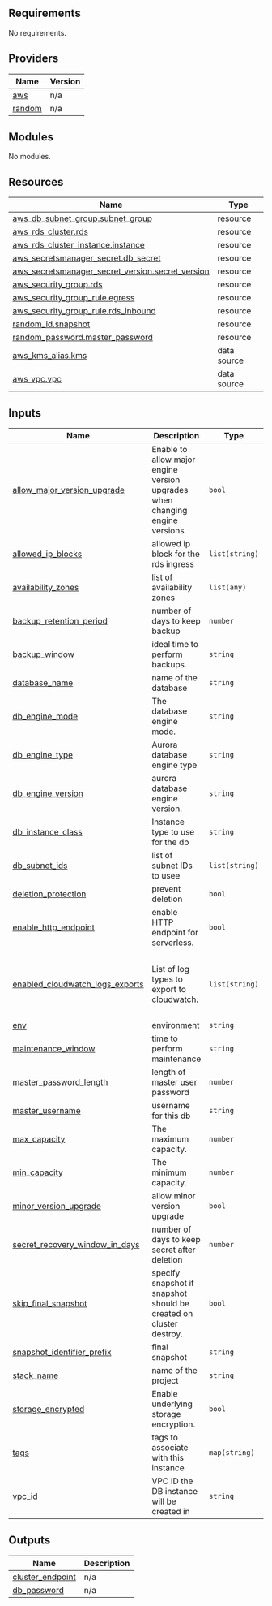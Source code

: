 <!-- BEGIN_TF_DOCS -->
## Requirements

No requirements.

## Providers

| Name | Version |
|------|---------|
| <a name="provider_aws"></a> [aws](#provider\_aws) | n/a |
| <a name="provider_random"></a> [random](#provider\_random) | n/a |

## Modules

No modules.

## Resources

| Name | Type |
|------|------|
| [aws_db_subnet_group.subnet_group](https://registry.terraform.io/providers/hashicorp/aws/latest/docs/resources/db_subnet_group) | resource |
| [aws_rds_cluster.rds](https://registry.terraform.io/providers/hashicorp/aws/latest/docs/resources/rds_cluster) | resource |
| [aws_rds_cluster_instance.instance](https://registry.terraform.io/providers/hashicorp/aws/latest/docs/resources/rds_cluster_instance) | resource |
| [aws_secretsmanager_secret.db_secret](https://registry.terraform.io/providers/hashicorp/aws/latest/docs/resources/secretsmanager_secret) | resource |
| [aws_secretsmanager_secret_version.secret_version](https://registry.terraform.io/providers/hashicorp/aws/latest/docs/resources/secretsmanager_secret_version) | resource |
| [aws_security_group.rds](https://registry.terraform.io/providers/hashicorp/aws/latest/docs/resources/security_group) | resource |
| [aws_security_group_rule.egress](https://registry.terraform.io/providers/hashicorp/aws/latest/docs/resources/security_group_rule) | resource |
| [aws_security_group_rule.rds_inbound](https://registry.terraform.io/providers/hashicorp/aws/latest/docs/resources/security_group_rule) | resource |
| [random_id.snapshot](https://registry.terraform.io/providers/hashicorp/random/latest/docs/resources/id) | resource |
| [random_password.master_password](https://registry.terraform.io/providers/hashicorp/random/latest/docs/resources/password) | resource |
| [aws_kms_alias.kms](https://registry.terraform.io/providers/hashicorp/aws/latest/docs/data-sources/kms_alias) | data source |
| [aws_vpc.vpc](https://registry.terraform.io/providers/hashicorp/aws/latest/docs/data-sources/vpc) | data source |

## Inputs

| Name | Description | Type | Default | Required |
|------|-------------|------|---------|:--------:|
| <a name="input_allow_major_version_upgrade"></a> [allow\_major\_version\_upgrade](#input\_allow\_major\_version\_upgrade) | Enable to allow major engine version upgrades when changing engine versions | `bool` | `false` | no |
| <a name="input_allowed_ip_blocks"></a> [allowed\_ip\_blocks](#input\_allowed\_ip\_blocks) | allowed ip block for the rds ingress | `list(string)` | `[]` | no |
| <a name="input_availability_zones"></a> [availability\_zones](#input\_availability\_zones) | list of availability zones | `list(any)` | `[]` | no |
| <a name="input_backup_retention_period"></a> [backup\_retention\_period](#input\_backup\_retention\_period) | number of days to keep backup | `number` | `35` | no |
| <a name="input_backup_window"></a> [backup\_window](#input\_backup\_window) | ideal time to perform backups. | `string` | `"04:00-05:00"` | no |
| <a name="input_database_name"></a> [database\_name](#input\_database\_name) | name of the database | `string` | `"bento"` | no |
| <a name="input_db_engine_mode"></a> [db\_engine\_mode](#input\_db\_engine\_mode) | The database engine mode. | `string` | `"serverless"` | no |
| <a name="input_db_engine_type"></a> [db\_engine\_type](#input\_db\_engine\_type) | Aurora database engine type | `string` | `"aurora-mysql"` | no |
| <a name="input_db_engine_version"></a> [db\_engine\_version](#input\_db\_engine\_version) | aurora database engine version. | `string` | `"5.6.10a"` | no |
| <a name="input_db_instance_class"></a> [db\_instance\_class](#input\_db\_instance\_class) | Instance type to use for the db | `string` | `"db.serverless"` | no |
| <a name="input_db_subnet_ids"></a> [db\_subnet\_ids](#input\_db\_subnet\_ids) | list of subnet IDs to usee | `list(string)` | `[]` | no |
| <a name="input_deletion_protection"></a> [deletion\_protection](#input\_deletion\_protection) | prevent deletion | `bool` | `false` | no |
| <a name="input_enable_http_endpoint"></a> [enable\_http\_endpoint](#input\_enable\_http\_endpoint) | enable HTTP endpoint for serverless. | `bool` | `false` | no |
| <a name="input_enabled_cloudwatch_logs_exports"></a> [enabled\_cloudwatch\_logs\_exports](#input\_enabled\_cloudwatch\_logs\_exports) | List of log types to export to cloudwatch. | `list(string)` | <pre>[<br>  "audit",<br>  "error",<br>  "general",<br>  "slowquery"<br>]</pre> | no |
| <a name="input_env"></a> [env](#input\_env) | environment | `string` | n/a | yes |
| <a name="input_maintenance_window"></a> [maintenance\_window](#input\_maintenance\_window) | time to perform maintenance | `string` | `"sun:00:00-sun:02:00"` | no |
| <a name="input_master_password_length"></a> [master\_password\_length](#input\_master\_password\_length) | length of master user password | `number` | `15` | no |
| <a name="input_master_username"></a> [master\_username](#input\_master\_username) | username for this db | `string` | `""` | no |
| <a name="input_max_capacity"></a> [max\_capacity](#input\_max\_capacity) | The maximum capacity. | `number` | `2` | no |
| <a name="input_min_capacity"></a> [min\_capacity](#input\_min\_capacity) | The minimum capacity. | `number` | `1` | no |
| <a name="input_minor_version_upgrade"></a> [minor\_version\_upgrade](#input\_minor\_version\_upgrade) | allow minor version upgrade | `bool` | `true` | no |
| <a name="input_secret_recovery_window_in_days"></a> [secret\_recovery\_window\_in\_days](#input\_secret\_recovery\_window\_in\_days) | number of days to keep secret after deletion | `number` | `0` | no |
| <a name="input_skip_final_snapshot"></a> [skip\_final\_snapshot](#input\_skip\_final\_snapshot) | specify snapshot if snapshot should be created on cluster destroy. | `bool` | `false` | no |
| <a name="input_snapshot_identifier_prefix"></a> [snapshot\_identifier\_prefix](#input\_snapshot\_identifier\_prefix) | final snapshot | `string` | `"bento"` | no |
| <a name="input_stack_name"></a> [stack\_name](#input\_stack\_name) | name of the project | `string` | n/a | yes |
| <a name="input_storage_encrypted"></a> [storage\_encrypted](#input\_storage\_encrypted) | Enable underlying storage encryption. | `bool` | `true` | no |
| <a name="input_tags"></a> [tags](#input\_tags) | tags to associate with this instance | `map(string)` | n/a | yes |
| <a name="input_vpc_id"></a> [vpc\_id](#input\_vpc\_id) | VPC ID the DB instance will be created in | `string` | n/a | yes |

## Outputs

| Name | Description |
|------|-------------|
| <a name="output_cluster_endpoint"></a> [cluster\_endpoint](#output\_cluster\_endpoint) | n/a |
| <a name="output_db_password"></a> [db\_password](#output\_db\_password) | n/a |
<!-- END_TF_DOCS -->
